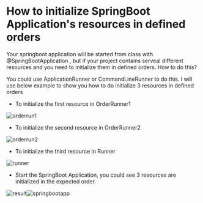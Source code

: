 # How to initialize SpringBoot Application's resources in defined orders



Your springboot application will be started from class with @SpringBootApplication , but if your project contains serveal different resources and you need to initialize them in defined orders. How to do this?



You could use ApplicationRunner or CommandLineRunner to do this.  I will use below example to show you how to do initialize 3 resources in defined orders



- To initialize the first resource in OrderRunner1

 ![orderrun1](D:\Users\yanwang\projects\test\springbootexamples\spring-boot-applicationRunner\doc\orderrun1.png)



- To initialize the second resource in OrderRunner2

![orderrun2](D:\Users\yanwang\projects\test\springbootexamples\spring-boot-applicationRunner\doc\orderrun2.png)



- To initialize the third resource in Runner

![runner](D:\Users\yanwang\projects\test\springbootexamples\spring-boot-applicationRunner\doc\runner.png)



- Start the SpringBoot Application, you could see 3 resources are initialized in the expected order.

 ![result](D:\Users\yanwang\projects\test\springbootexamples\spring-boot-applicationRunner\doc\result.png)![springbootapp](D:\Users\yanwang\projects\test\springbootexamples\spring-boot-applicationRunner\doc\springbootapp.png)